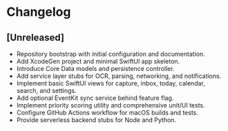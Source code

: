 # Changelog

## [Unreleased]
- Repository bootstrap with initial configuration and documentation.
- Add XcodeGen project and minimal SwiftUI app skeleton.
- Introduce Core Data models and persistence controller.
- Add service layer stubs for OCR, parsing, networking, and notifications.
- Implement basic SwiftUI views for capture, inbox, today, calendar, search, and settings.
- Add optional EventKit sync service behind feature flag.
- Implement priority scoring utility and comprehensive unit/UI tests.
- Configure GitHub Actions workflow for macOS builds and tests.
- Provide serverless backend stubs for Node and Python.
